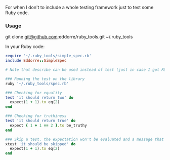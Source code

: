 For when I don't to include a whole testing framework just to test some Ruby code.

### Usage

git clone git@github.com:eddorre/ruby_tools.git ~/.ruby_tools

In your Ruby code:

```ruby
require '~/.ruby_tools/simple_spec.rb'
include Eddorre::SimpleSpec

# Note that describe can be used instead of test (just in case I got RSpec on the brain)

### Running the test on the library
ruby '~/.ruby_tools/spec.rb'

### Checking for equality
test 'it should return two' do
  expect(1 + 1).to eq(2)
end

### Checking for truthiness
test 'it should return true' do
  expect { 1 + 1 == 2 }.to be_truthy
end

### Skip a test, the expectation won't be evaluated and a message that the test is skipped is output
xtest 'it should be skipped' do
  expect(1 + 1).to eq(2)
end
```
